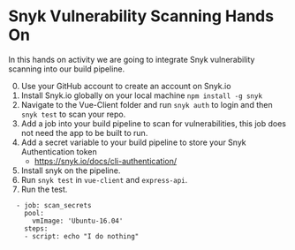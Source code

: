 # Snyk Vulnerability Scanning Hands On

In this hands on activity we are going to integrate Snyk vulnerability scanning into our build pipeline.

0. Use your GitHub account to create an account on Snyk.io
0. Install Snyk.io globally on your local machine `npm install -g snyk`
0. Navigate to the Vue-Client folder and run `snyk auth` to login and then `snyk test` to scan your repo. 
0. Add a job into your build pipeline to scan for vulnerabilities, this job does not need the app to be built to run.
0. Add a secret variable to your build pipeline to store your Snyk Authentication token
    - https://snyk.io/docs/cli-authentication/
0. Install snyk on the pipeline.
0. Run `snyk test` in `vue-client` and `express-api`. 
0. Run the test.



```
  - job: scan_secrets
    pool:
      vmImage: 'Ubuntu-16.04'
    steps:
    - script: echo "I do nothing"


```